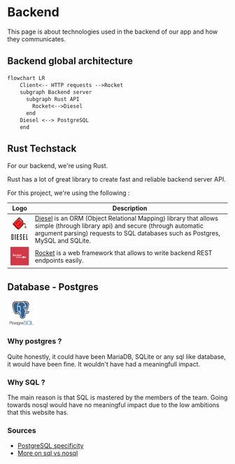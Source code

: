 # Backend

This page is about technologies used in the backend of our app and how they communicates.

## Backend global architecture

```mermaid
flowchart LR
    Client<-- HTTP requests -->Rocket
    subgraph Backend server
      subgraph Rust API
        Rocket<-->Diesel
      end
    Diesel <--> PostgreSQL
    end
```

<!-- ## Host server -->
<!-- @TODO define production server -->

## Rust Techstack

For our backend, we're using Rust.

Rust has a lot of great library to create fast and reliable backend server API.

For this project, we're using the following :

|Logo|Description|
|-|-|
|<img style="width:4rem" src="/assets/diesel.png">|[Diesel](https://diesel.rs/) is an ORM (Object Relational Mapping) library that allows simple (through library api) and secure (through automatic argument parsing) requests to SQL databases such as Postgres, MySQL and SQLite. <!-- link to github source code for this -->|
|<img style="width:4rem" src="/assets/rocket.png">|[Rocket](https://rocket.rs/) is a web framework that allows to write backend REST endpoints easily. <!-- link to github source code for this -->|

## Database - Postgres

<img style="width:4rem" src="/assets/postgres.png">

### Why postgres ?

Quite honestly, it could have been MariaDB, SQLite or any sql like database, it would have been fine. It wouldn't have had a meaningfull impact.

### Why SQL ?

The main reason is that SQL is mastered by the members of the team. Going towards nosql would have no meaningful impact due to the low ambitions that this website has.

### Sources
- [PostgreSQL specificity](https://www.postgresql.org/about/)
- [More on sql vs nosql](https://www.mongodb.com/compare/mongodb-postgresql)